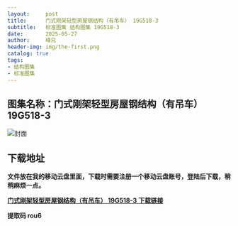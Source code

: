 ```yaml
---
layout:     post
title:      门式刚架轻型房屋钢结构（有吊车） 19G518-3
subtitle:   标准图集 结构图集 19G518-3
date:       2025-05-27
author:     峰兄
header-img: img/the-first.png
catalog: true
tags:
- 结构图集
- 标准图集
---
```

## 图集名称：门式刚架轻型房屋钢结构（有吊车） 19G518-3
![封面](https://pic1.imgdb.cn/item/683579bf58cb8da5c81229dc.jpg)


## 下载地址 ##
**文件放在我的移动云盘里面，下载时需要注册一个移动云盘账号，登陆后下载，稍稍麻烦一点。**  
  
[**门式刚架轻型房屋钢结构（有吊车） 19G518-3 下载链接**](https://caiyun.139.com/w/i/2nc6oPu1vdMm7)


**提取码 rou6**

